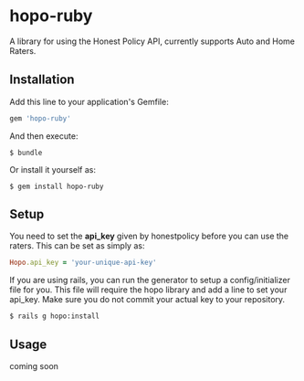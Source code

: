 
# hopo-ruby

A library for using the Honest Policy API, currently supports Auto and Home Raters.

## Installation

Add this line to your application's Gemfile:

```ruby
gem 'hopo-ruby'
```

And then execute:

    $ bundle

Or install it yourself as:

    $ gem install hopo-ruby


## Setup

You need to set the **api_key** given by honestpolicy before you can use the raters.  This can be set as simply as:

```ruby
Hopo.api_key = 'your-unique-api-key'
```

If you are using rails, you can run the generator to setup a config/initializer file for you.  This file will require the hopo library and add a line to set your api_key.  Make sure you do not commit your actual key to your repository.

    $ rails g hopo:install


## Usage

coming soon
